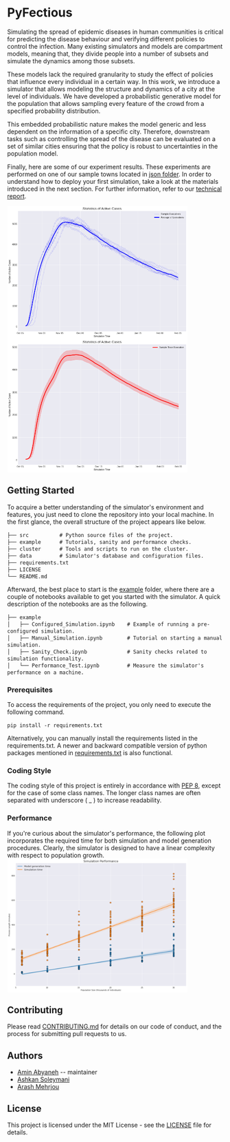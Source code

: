 # PyFectious

Simulating the spread of epidemic diseases in human communities is critical for predicting the disease behaviour and verifying different policies to control the infection. Many existing simulators and models are compartment models, meaning that, they divide people into a number of subsets and simulate the dynamics among those subsets. 

These models lack the required granularity to study the effect of policies that influence every individual in a certain way. In this work, we introduce a simulator that allows modeling the structure and dynamics of a city at the level of individuals. We have developed a probabilistic generative model for the population that allows sampling every feature of the crowd from a specified probability distribution. 

This embedded probabilistic nature makes the model generic and less dependent on the information of a specific city. Therefore, downstream tasks such as controlling the spread of the disease can be evaluated on a set of similar cities ensuring that the policy is robust to uncertainties in the population model.

Finally, here are some of our experiment results. These experiments are performed on one of our sample towns located in [json folder](data/json). In order to understand how to deploy your first simulation, take a look at the materials introduced in the next section. For further information, refer to our [technical report](). 

<p float="left">
<img src="data/figure/Normal_Executions_Plus_Average.png" align="center" alt="Normal_Executions_Plus_Average" width="420" height="310" /> <img src="data/figure/Normal_Executions_Plus_Error_Band.png" align="center" alt="Normal_Executions_Plus_Error_Band" width="420" height="310" />
</p>

## Getting Started

To acquire a better understanding of the simulator's environment and features, you just need to clone the repository into your local machine. In the first glance, the overall structure of the project appears like below.
    
    ├── src          # Python source files of the project. 
    ├── example      # Tutorials, sanity and performance checks.
    ├── cluster      # Tools and scripts to run on the cluster.
    ├── data         # Simulator's database and configuration files.
    ├── requirements.txt 
    ├── LICENSE
    └── README.md

Afterward, the best place to start is the [example](example) folder, where there are a couple of notebooks available to get you started with the simulator. A quick description of the notebooks are as the following.

    ├── example 
    │   ├── Configured_Simulation.ipynb    # Example of running a pre-configured simulation.
    │   ├── Manual_Simulation.ipynb        # Tutorial on starting a manual simulation.
    │   ├── Sanity_Check.ipynb             # Sanity checks related to simulation functionality.
    │   └── Performance_Test.ipynb         # Measure the simulator's performance on a machine.


### Prerequisites

To access the requirements of the project, you only need to execute the following command. 
```commandline
pip install -r requirements.txt
```

Alternatively, you can manually install the requirements listed in the requirements.txt. A newer and backward compatible version of python packages mentioned in [requirements.txt](requirements.txt) is also functional. 

### Coding Style

The coding style of this project is entirely in accordance with [PEP 8](https://www.python.org/dev/peps/pep-0008/), except for the case of some class names. The longer class names are often separated with underscore ( _ ) to increase readability.

### Performance 
If you're curious about the simulator's performance, the following plot incorporates the required time for both simulation and model generation procedures. Clearly, the simulator is designed to have a linear complexity with respect to population growth.
<img src="data/figure/Simulator_Performance.png" align="center" alt="Simulator_Performance" width="420" height="310" />

## Contributing

Please read [CONTRIBUTING.md]() for details on our code of conduct, and the process for submitting pull requests to us.

## Authors

* [Amin Abyaneh](https://github.com/aminabyaneh) -- maintainer
* [Ashkan Soleymani](https://github.com/Ashkan-Soleymani98) 
* [Arash Mehrjou](https://github.com/amehrjou) 

## License

This project is licensed under the MIT License - see the [LICENSE](LICENSE) file for details.


